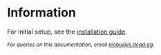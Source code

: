 # Information

For initial setup, see the [installation guide](installation.md).

<span style="font-size: 12px;"><i>For queries on this documentation, email [kiobu@is.dead.gg](mailto:kiobu@is.dead.gg).</i></span>